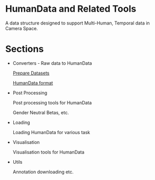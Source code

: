 # HumanData and Related Tools
A data structure designed to support Multi-Human, Temporal data in Camera Space. 

# Sections
- Converters - Raw data to HumanData 

  [Prepare Datasets](/docs/prepare_datasets.md)

  [HumanData format](/docs/humandata.md)
  
- Post Processing

  Post processing tools for HumanData

  Gender Neutral Betas, etc.

- Loading

  Loading HumanData for various task

- Visualisation

    Visualisation tools for HumanData

- Utils

    Annotation downloading etc.